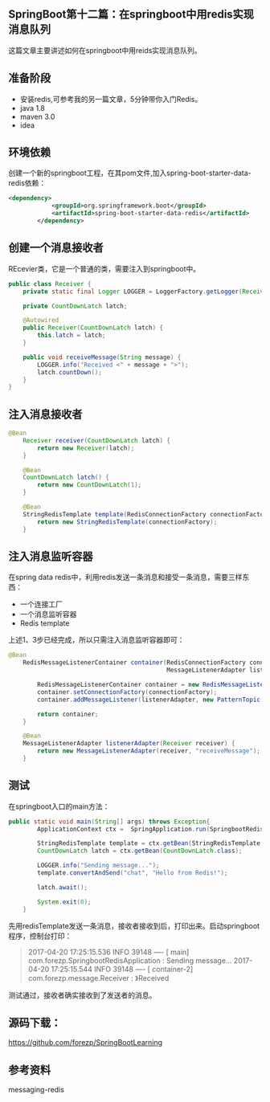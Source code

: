 ## SpringBoot第十二篇：在springboot中用redis实现消息队列

这篇文章主要讲述如何在springboot中用reids实现消息队列。

## 准备阶段

- 安装redis,可参考我的另一篇文章，5分钟带你入门Redis。
- java 1.8
- maven 3.0
- idea

## 环境依赖

创建一个新的springboot工程，在其pom文件,加入spring-boot-starter-data-redis依赖：

```xml
<dependency>
            <groupId>org.springframework.boot</groupId>
            <artifactId>spring-boot-starter-data-redis</artifactId>
        </dependency>
```

## 创建一个消息接收者	

REcevier类，它是一个普通的类，需要注入到springboot中。

```java
public class Receiver {
    private static final Logger LOGGER = LoggerFactory.getLogger(Receiver.class);

    private CountDownLatch latch;

    @Autowired
    public Receiver(CountDownLatch latch) {
        this.latch = latch;
    }

    public void receiveMessage(String message) {
        LOGGER.info("Received <" + message + ">");
        latch.countDown();
    }
}
```

## 注入消息接收者

```java
@Bean
    Receiver receiver(CountDownLatch latch) {
        return new Receiver(latch);
    }

    @Bean
    CountDownLatch latch() {
        return new CountDownLatch(1);
    }

    @Bean
    StringRedisTemplate template(RedisConnectionFactory connectionFactory) {
        return new StringRedisTemplate(connectionFactory);
    }
```

## 注入消息监听容器

在spring data redis中，利用redis发送一条消息和接受一条消息，需要三样东西：

- 一个连接工厂
- 一个消息监听容器
- Redis template

上述1、3步已经完成，所以只需注入消息监听容器即可：

```java
@Bean
    RedisMessageListenerContainer container(RedisConnectionFactory connectionFactory,
                                            MessageListenerAdapter listenerAdapter) {

        RedisMessageListenerContainer container = new RedisMessageListenerContainer();
        container.setConnectionFactory(connectionFactory);
        container.addMessageListener(listenerAdapter, new PatternTopic("chat"));

        return container;
    }

    @Bean
    MessageListenerAdapter listenerAdapter(Receiver receiver) {
        return new MessageListenerAdapter(receiver, "receiveMessage");
    }
```

## 测试

在springboot入口的main方法：

```java
public static void main(String[] args) throws Exception{
        ApplicationContext ctx =  SpringApplication.run(SpringbootRedisApplication.class, args);

        StringRedisTemplate template = ctx.getBean(StringRedisTemplate.class);
        CountDownLatch latch = ctx.getBean(CountDownLatch.class);

        LOGGER.info("Sending message...");
        template.convertAndSend("chat", "Hello from Redis!");

        latch.await();

        System.exit(0);
    }
```

先用redisTemplate发送一条消息，接收者接收到后，打印出来。启动springboot程序，控制台打印：

> 2017-04-20 17:25:15.536  INFO 39148 —- [           main] com.forezp.SpringbootRedisApplication    : Sending message…
>      2017-04-20 17:25:15.544  INFO 39148 —- [    container-2] com.forezp.message.Receiver              : 》Received

测试通过，接收者确实接收到了发送者的消息。

## 源码下载：

https://github.com/forezp/SpringBootLearning

## 参考资料

messaging-redis



